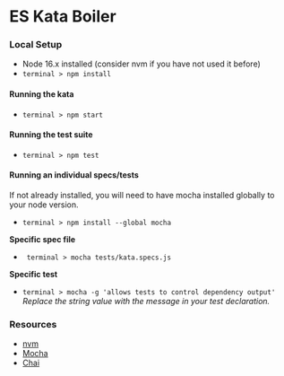 # ES Kata Boiler

### Local Setup
- Node 16.x installed (consider nvm if you have not used it before)
- ``` terminal > npm install ```

#### Running the kata
- ``` terminal > npm start ```

#### Running the test suite
- ``` terminal > npm test ```

#### Running an individual specs/tests
If not already installed, you will need to have mocha installed globally to your node version.
- ``` terminal > npm install --global mocha ```

**Specific spec file**
- ``` terminal > mocha tests/kata.specs.js```

**Specific test**
- ``` terminal > mocha -g 'allows tests to control dependency output' ```
*Replace the string value with the message in your test declaration.*

### Resources
- [nvm](https://github.com/nvm-sh/nvm)
- [Mocha](https://mochajs.org/)
- [Chai](https://www.chaijs.com/)
